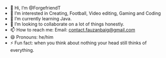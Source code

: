 - 👋 Hi, I’m @ForgefriendT
- 👀 I’m interested in Creating, Football, Video editing, Gaming and Coding
- 🌱 I’m currently learning Java.
- 💞️ I’m looking to collaborate on a lot of things honestly.
- 📫 How to reach me: Email: contact.fauzanbaig@gmail.com
- 😄 Pronouns: he/him
- ⚡ Fun fact: when you think about nothing your head still thinks of everything.


<!---
ForgefriendT/ForgefriendT is a ✨ special ✨ repository because its `README.md` (this file) appears on your GitHub profile.
You can click the Preview link to take a look at your changes.
--->
